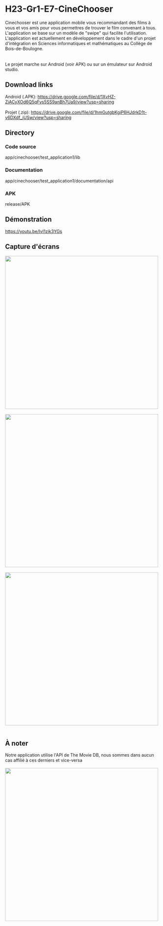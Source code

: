 # H23-Gr1-E7-CineChooser

Cinechooser est une application mobile vous recommandant des films à vous et vos amis pour vous permettres de trouver le film convenant à tous. L'application se base sur un modèle de "swipe" qui facilite l'utilisation. L'application est actuellement en développement dans le cadre d'un projet d'intégration en Sciences informatiques et mathématiques au Collège de Bois-de-Boulogne.<br />
<br /><br />
Le projet marche sur Android (voir APK) ou sur un émulateur sur Android studio.
<br />

## Download links
Android (.APK): https://drive.google.com/file/d/1XvHZ-ZjACyXOd6Q5qFys5SS9anBh7Ua9/view?usp=sharing <br />
<br />
Projet (.zip): https://drive.google.com/file/d/1hmGutgbKgiP6HJdrkD1t-v6DXdf_jUSw/view?usp=sharing

## Directory
### Code source
app/cinechooser/test_application1/lib
### Documentation
app/cinechooser/test_application1/documentation/api
### APK
release/APK

## Démonstration
https://youtu.be/IvI1zik3YGs

## Capture d'écrans

<img src="https://github.com/Brokeena/H23-Gr1-E7-CineChooser/assets/62453047/7290a652-6633-4b5a-8d45-d545464bd9ea" width="500"><br />
<br />
<img src="https://github.com/Brokeena/H23-Gr1-E7-CineChooser/assets/62453047/949a5b57-19b5-4cb7-be5b-53aaee4cdf15" width="500"><br />
<br />
<img src="https://github.com/Brokeena/H23-Gr1-E7-CineChooser/assets/62453047/3b28a041-3181-45e0-b7d5-b80a9dbcf1a5" width="500"><br />
<br />


## À noter 
Notre application utilise l'API de The Movie DB, nous sommes dans aucun cas affilié à ces derniers et vice-versa <br />
<br />
<img src="https://www.themoviedb.org/assets/2/v4/logos/v2/blue_long_2-9665a76b1ae401a510ec1e0ca40ddcb3b0cfe45f1d51b77a308fea0845885648.svg" width="500">
